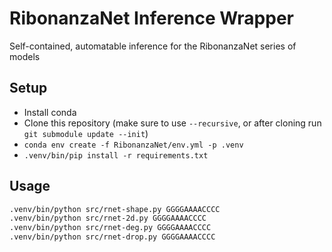 # RibonanzaNet Inference Wrapper
Self-contained, automatable inference for the RibonanzaNet series of models

## Setup
* Install conda
* Clone this repository (make sure to use `--recursive`, or after cloning run `git submodule update --init`)
* `conda env create -f RibonanzaNet/env.yml -p .venv`
* `.venv/bin/pip install -r requirements.txt`

## Usage
```sh
.venv/bin/python src/rnet-shape.py GGGGAAAACCCC
.venv/bin/python src/rnet-2d.py GGGGAAAACCCC
.venv/bin/python src/rnet-deg.py GGGGAAAACCCC
.venv/bin/python src/rnet-drop.py GGGGAAAACCCC
```
